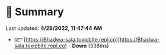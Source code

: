 # 📖 Summary
Last updated: **4/28/2022, 11:47:44 AM**

- `GET` [https://Bhadwa-sala.toxicblte.repl.co](https://Bhadwa-sala.toxicblte.repl.co) - **Down** (338ms)
